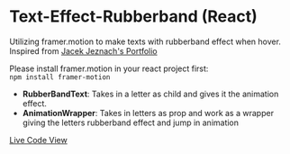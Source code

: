 # Text-Effect-Rubberband (React)

Utilizing framer.motion to make texts with rubberband effect when hover.  
Inspired from [Jacek Jeznach's Portfolio](https://jacekjeznach.com/)

Please install framer.motion in your react project first:  
`npm install framer-motion`

- **RubberBandText**: Takes in a letter as child and gives it the animation effect.
- **AnimationWrapper**: Takes in letters as prop and work as a wrapper giving the letters rubberband effect and jump in animation

[Live Code View](https://codesandbox.io/s/rubberband-text-effect-oixsoy?file=/src/App.js)
